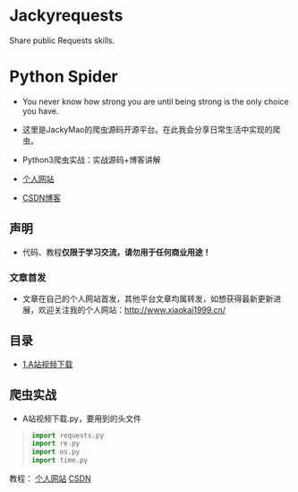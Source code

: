 # Jackyrequests
Share public Requests skills.

# Python Spider

- You never know how strong you are until being strong is the only choice you have. 

- 这里是JackyMao的爬虫源码开源平台。在此我会分享日常生活中实现的爬虫。

- Python3爬虫实战：实战源码+博客讲解

- [个人网站](http://www.xiaokai1999.cn/)

- [CSDN博客](https://blog.csdn.net/xiaokai1999)

  

## 声明

- 代码、教程**仅限于学习交流，请勿用于任何商业用途！**

### 文章首发

- 文章在自己的个人网站首发，其他平台文章均属转发，如想获得最新更新进展，欢迎关注我的个人网站：http://www.xiaokai1999.cn/
## 目录

- [1.A站视频下载](https://github.com/JackyMao1999/Jackyrequests/blob/master/A%E7%AB%99%E8%A7%86%E9%A2%91%E4%B8%8B%E8%BD%BD.py)	

## 爬虫实战

- A站视频下载.py，要用到的头文件

> ```python
> import requests.py
> import re.py
> import os.py
> import time.py
> ```
教程：
[个人网站](http://www.xiaokai1999.cn/archives/457)
[CSDN](https://blog.csdn.net/xiaokai1999/article/details/105690965)
